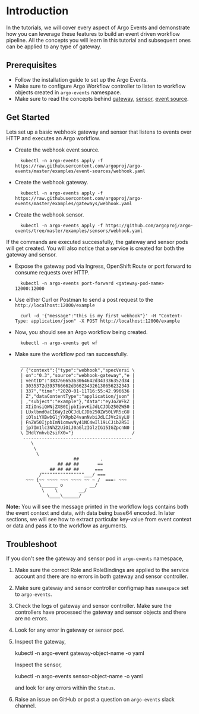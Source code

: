 # Introduction

In the tutorials, we will cover every aspect of Argo Events and demonstrate how you 
can leverage these features to build an event driven workflow pipeline. All the concepts you will learn
in this tutorial and subsequent ones can be applied to any type of gateway.

## Prerequisites
* Follow the installation guide to set up the Argo Events. 
* Make sure to configure Argo Workflow controller to listen to workflow objects
created in `argo-events` namespace.
* Make sure to read the concepts behind [gateway](https://argoproj.github.io/argo-events/concepts/gateway/),
[sensor](https://argoproj.github.io/argo-events/concepts/sensor/),
[event source](https://argoproj.github.io/argo-events/concepts/event_source/).

## Get Started
Lets set up a basic webhook gateway and sensor that listens to events over
HTTP and executes an Argo workflow.

* Create the webhook event source.

        kubectl -n argo-events apply -f https://raw.githubusercontent.com/argoproj/argo-events/master/examples/event-sources/webhook.yaml
  
  
* Create the webhook gateway.

        kubectl -n argo-events apply -f https://raw.githubusercontent.com/argoproj/argo-events/master/examples/gateways/webhook.yaml


* Create the webhook sensor.

        kubectl -n argo-events apply -f https://github.com/argoproj/argo-events/tree/master/examples/sensors/webhook.yaml
  
If the commands are executed successfully, the gateway and sensor pods will get created. You will
also notice that a service is created for both the gateway and sensor. 

* Expose the gateway pod via Ingress, OpenShift Route
or port forward to consume requests over HTTP.

        kubectl -n argo-events port-forward <gateway-pod-name> 12000:12000

* Use either Curl or Postman to send a post request to the `http://localhost:12000/example`

        curl -d '{"message":"this is my first webhook"}' -H "Content-Type: application/json" -X POST http://localhost:12000/example

* Now, you should see an Argo workflow being created.

        kubectl -n argo-events get wf

* Make sure the workflow pod ran successfully.

        _________________________________________ 
        / {"context":{"type":"webhook","specVersi \
        | on":"0.3","source":"webhook-gateway","e |
        | ventID":"38376665363064642d343336352d34 |
        | 3035372d393766662d366234326130656232343 |
        | 337","time":"2020-01-11T16:55:42.996636 |
        | Z","dataContentType":"application/json" |
        | ,"subject":"example"},"data":"eyJoZWFkZ |
        | XIiOnsiQWNjZXB0IjpbIiovKiJdLCJDb250ZW50 |
        | LUxlbmd0aCI6WyIzOCJdLCJDb250ZW50LVR5cGU |
        | iOlsiYXBwbGljYXRpb24vanNvbiJdLCJVc2VyLU |
        | FnZW50IjpbImN1cmwvNy41NC4wIl19LCJib2R5I |
        | jp7Im1lc3NhZ2UiOiJ0aGlzIGlzIG15IGZpcnN0 |
        \ IHdlYmhvb2sifX0="}                      /
         ----------------------------------------- 
            \
             \
              \     
                            ##        .            
                      ## ## ##       ==            
                   ## ## ## ##      ===            
               /""""""""""""""""___/ ===        
          ~~~ {~~ ~~~~ ~~~ ~~~~ ~~ ~ /  ===- ~~~   
               \______ o          __/            
                \    \        __/             
                  \____\______/   


<b>Note:</b> You will see the message printed in the workflow logs contains both the event context
and data, with data being base64 encoded. In later sections, we will see how to extract particular key-value
from event context or data and pass it to the workflow as arguments.

## Troubleshoot

If you don't see the gateway and sensor pod in `argo-events` namespace,

  1. Make sure the correct Role and RoleBindings are applied to the service account
     and there are no errors in both gateway and sensor controller.
  2. Make sure gateway and sensor controller configmap has `namespace` set to 
     `argo-events`.
  3. Check the logs of gateway and sensor controller. Make sure the controllers
     have processed the gateway and sensor objects and there are no errors.
  4. Look for any error in gateway or sensor pod.
  5. Inspect the gateway,

        kubectl -n argo-event gateway-object-name -o yaml

     Inspect the sensor,

        kubectl -n argo-events sensor-object-name -o yaml

     and look for any errors within the `Status`.
 
 6. Raise an issue on GitHub or post a question on `argo-events` slack channel.
